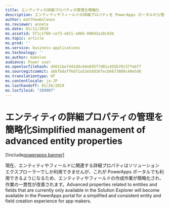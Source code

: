 ```yaml
---
title: エンティティの詳細プロパティの管理を簡略化
description: エンティティやフィールドの詳細プロパティを PowerApps ポータルから管理できるようになり、ソリューション エクスプローラーを使用する必要がなりくなります
author: matthewbolanos
ms.reviewer: anneta
ms.date: 01/11/2019
ms.assetid: 5f1c1f60-ce73-e811-a96b-000d3a18c83b
ms.topic: article
ms.prod: ''
ms.service: business-applications
ms.technology: ''
ms.author: mabolan
audience: Power user
ms.openlocfilehash: d4011be7441ddc64e035f7d01c455b70137febff
ms.sourcegitcommit: abbfbdaff6d71a53e5dd36fecb6673080c49e5d6
ms.translationtype: HT
ms.contentlocale: ja-JP
ms.lasthandoff: 01/26/2019
ms.locfileid: "289907"
---
```

# <a name="simplified-management-of-advanced-entity-properties"></a><span data-ttu-id="23709-103">エンティティの詳細プロパティの管理を簡略化</span><span class="sxs-lookup"><span data-stu-id="23709-103">Simplified management of advanced entity properties</span></span>


[!include[powerapps banner](../includes/powerapps.md)]

<span data-ttu-id="23709-104">現在、エンティティやフィールドに関連する詳細プロパティはソリューション エクスプローラーでしか利用できませんが、これが PowerApps ポータルでも利用できるようになるため、エンティティやフィールドの作成作業が簡略化され、作業の一貫性が改善されます。</span><span class="sxs-lookup"><span data-stu-id="23709-104">Advanced properties related to entities and fields that are currently only available in the Solution Explorer will become available in the PowerApps portal for a simplified and consistent entity and field creation experience for app makers.</span></span>